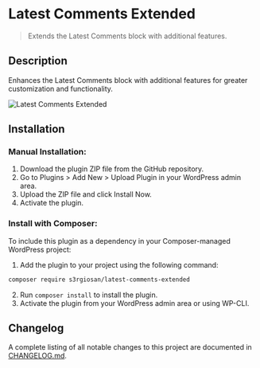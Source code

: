 # Latest Comments Extended

> Extends the Latest Comments block with additional features.

## Description

Enhances the Latest Comments block with additional features for greater customization and functionality.

![Latest Comments Extended](assets/screenshot-1.gif)

## Installation

### Manual Installation:

1. Download the plugin ZIP file from the GitHub repository.
2. Go to Plugins > Add New > Upload Plugin in your WordPress admin area.
3. Upload the ZIP file and click Install Now.
4. Activate the plugin.

### Install with Composer:

To include this plugin as a dependency in your Composer-managed WordPress project:

1. Add the plugin to your project using the following command:

```bash
composer require s3rgiosan/latest-comments-extended
```

2. Run `composer install` to install the plugin.
3. Activate the plugin from your WordPress admin area or using WP-CLI.

## Changelog

A complete listing of all notable changes to this project are documented in [CHANGELOG.md](https://github.com/s3rgiosan/latest-comments-extended/blob/main/CHANGELOG.md).
